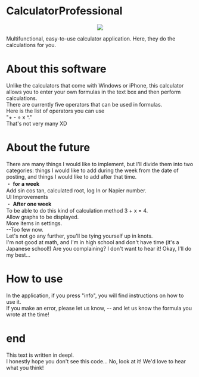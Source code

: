 # CalculatorProfessional
<p align="center">
  <img src="https://user-images.githubusercontent.com/110176625/224534487-8de19954-8c68-45af-bfc5-8658430b0ef6.png" / >
</p>  
Multifunctional, easy-to-use calculator application.  
Here, they do the calculations for you.

# About this software
Unlike the calculators that come with Windows or iPhone, this calculator allows you to enter your own formulas in the text box and then perform calculations.  
There are currently five operators that can be used in formulas.  
Here is the list of operators you can use  
"+ - ÷ x ^."  
That's not very many XD  
# About the future  
There are many things I would like to implement, but I'll divide them into two categories: things I would like to add during the week from the date of posting, and things I would like to add after that time.  
 ・ **for a week**  
Add sin cos tan, calculated root, log In or Napier number.  
UI Improvements  
 ・ **After one week**  
To be able to do this kind of calculation method 3 + x = 4.  
Allow graphs to be displayed.  
More items in settings.  
--Too few now.  
Let's not go any further, you'll be tying yourself up in knots.  
I'm not good at math, and I'm in high school and don't have time (it's a Japanese school!) Are you complaining? I don't want to hear it! Okay, I'll do my best...  
# How to use
In the application, if you press "info", you will find instructions on how to use it.  
If you make an error, please let us know, -- and let us know the formula you wrote at the time!  
# end  
This text is written in deepl.  
I honestly hope you don't see this code... No, look at it! We'd love to hear what you think!
